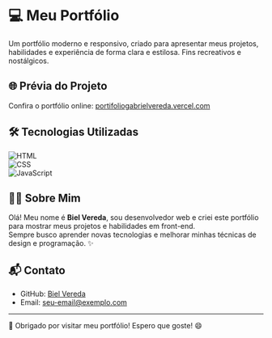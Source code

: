 # 💻 Meu Portfólio

Um portfólio moderno e responsivo, criado para apresentar meus projetos, habilidades e experiência de forma clara e estilosa. Fins recreativos e nostálgicos.

## 🌐 Prévia do Projeto
Confira o portfólio online: [portifoliogabrielvereda.vercel.com](https://portifoliogabrielvereda.vercel.com)

## 🛠 Tecnologias Utilizadas

![HTML](https://img.shields.io/badge/HTML-E34F26?style=for-the-badge&logo=html5&logoColor=white)  
![CSS](https://img.shields.io/badge/CSS-1572B6?style=for-the-badge&logo=css3&logoColor=white)  
![JavaScript](https://img.shields.io/badge/JavaScript-F7DF1E?style=for-the-badge&logo=javascript&logoColor=black)

## 👨‍💻 Sobre Mim

Olá! Meu nome é **Biel Vereda**, sou desenvolvedor web e criei este portfólio para mostrar meus projetos e habilidades em front-end.  
Sempre busco aprender novas tecnologias e melhorar minhas técnicas de design e programação. ✨

## 📬 Contato

- GitHub: [Biel Vereda](https://github.com/BielVereda)  
- Email: seu-email@exemplo.com  

---

🚀 Obrigado por visitar meu portfólio! Espero que goste! 😄
